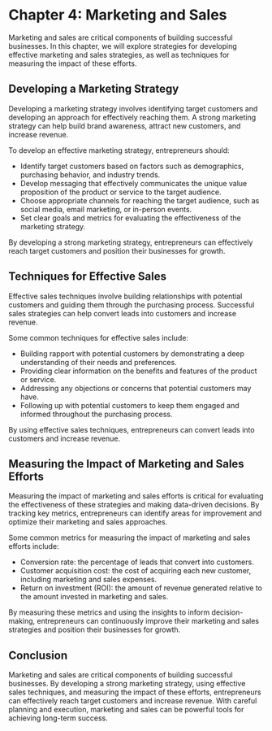 Chapter 4: Marketing and Sales
==============================

Marketing and sales are critical components of building successful businesses. In this chapter, we will explore strategies for developing effective marketing and sales strategies, as well as techniques for measuring the impact of these efforts.

Developing a Marketing Strategy
-------------------------------

Developing a marketing strategy involves identifying target customers and developing an approach for effectively reaching them. A strong marketing strategy can help build brand awareness, attract new customers, and increase revenue.

To develop an effective marketing strategy, entrepreneurs should:

* Identify target customers based on factors such as demographics, purchasing behavior, and industry trends.
* Develop messaging that effectively communicates the unique value proposition of the product or service to the target audience.
* Choose appropriate channels for reaching the target audience, such as social media, email marketing, or in-person events.
* Set clear goals and metrics for evaluating the effectiveness of the marketing strategy.

By developing a strong marketing strategy, entrepreneurs can effectively reach target customers and position their businesses for growth.

Techniques for Effective Sales
------------------------------

Effective sales techniques involve building relationships with potential customers and guiding them through the purchasing process. Successful sales strategies can help convert leads into customers and increase revenue.

Some common techniques for effective sales include:

* Building rapport with potential customers by demonstrating a deep understanding of their needs and preferences.
* Providing clear information on the benefits and features of the product or service.
* Addressing any objections or concerns that potential customers may have.
* Following up with potential customers to keep them engaged and informed throughout the purchasing process.

By using effective sales techniques, entrepreneurs can convert leads into customers and increase revenue.

Measuring the Impact of Marketing and Sales Efforts
---------------------------------------------------

Measuring the impact of marketing and sales efforts is critical for evaluating the effectiveness of these strategies and making data-driven decisions. By tracking key metrics, entrepreneurs can identify areas for improvement and optimize their marketing and sales approaches.

Some common metrics for measuring the impact of marketing and sales efforts include:

* Conversion rate: the percentage of leads that convert into customers.
* Customer acquisition cost: the cost of acquiring each new customer, including marketing and sales expenses.
* Return on investment (ROI): the amount of revenue generated relative to the amount invested in marketing and sales.

By measuring these metrics and using the insights to inform decision-making, entrepreneurs can continuously improve their marketing and sales strategies and position their businesses for growth.

Conclusion
----------

Marketing and sales are critical components of building successful businesses. By developing a strong marketing strategy, using effective sales techniques, and measuring the impact of these efforts, entrepreneurs can effectively reach target customers and increase revenue. With careful planning and execution, marketing and sales can be powerful tools for achieving long-term success.
